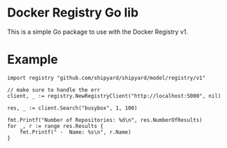 # Docker Registry Go lib
This is a simple Go package to use with the Docker Registry v1.

# Example

```
import registry "github.com/shipyard/shipyard/model/registry/v1"

// make sure to handle the err
client, _ := registry.NewRegistryClient("http://localhost:5000", nil)

res, _ := client.Search("busybox", 1, 100)

fmt.Printf("Number of Repositories: %d\n", res.NumberOfResults)
for _, r := range res.Results {
	fmt.Printf(" -  Name: %s\n", r.Name)
}
```
